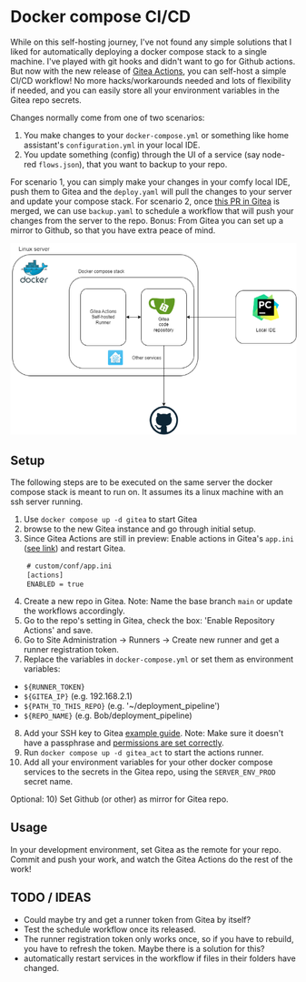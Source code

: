 # Docker compose CI/CD
While on this self-hosting journey, I've not found any simple solutions that I liked for automatically deploying a docker compose
stack to a single machine. I've played with git hooks and didn't want to go for Github actions. But now with the 
new release of [Gitea Actions](https://blog.gitea.io/2022/12/feature-preview-gitea-actions/), you can self-host a simple 
CI/CD workflow! No more hacks/workarounds needed and lots of flexibility if needed, and you can easily store all your 
environment variables in the Gitea repo secrets.

Changes normally come from one of two scenarios:
1) You make changes to your `docker-compose.yml` or something like home assistant's `configuration.yml` in your local IDE.
2) You update something (config) through the UI of a service (say node-red `flows.json`), 
that you want to backup to your repo.

For scenario 1, you can simply make your changes in your comfy local IDE, push them to Gitea and the `deploy.yaml` 
will pull the changes to your server and update your compose stack.
For scenario 2, once [this PR in Gitea](https://github.com/go-gitea/gitea/pull/22751) is merged, we can use `backup.yaml`
to schedule a workflow that will push your changes from the server to the repo.
Bonus: From Gitea you can set up a mirror to Github, so that you have extra peace of mind.


![Architecture](./img/Architecture.png)

## Setup
The following steps are to be executed on the same server the docker compose stack is meant to run on. It assumes
its a linux machine with an ssh server running.

1) Use `docker compose up -d gitea` to start Gitea
2) browse to the new Gitea instance and go through initial setup.
3) Since Gitea Actions are still in preview: Enable actions in Gitea's `app.ini` ([see link](https://blog.gitea.io/2022/12/feature-preview-gitea-actions/)) 
and restart Gitea.
```
    # custom/conf/app.ini
    [actions]
    ENABLED = true
```
4) Create a new repo in Gitea. Note: Name the base branch `main` or update the workflows accordingly.
5) Go to the repo's setting in Gitea, check the box: 'Enable Repository Actions' and save.
6) Go to Site Administration -> Runners -> Create new runner and get a runner registration token. 
7) Replace the variables in `docker-compose.yml` or set them as environment variables: 
- `${RUNNER_TOKEN}`
- `${GITEA_IP}` (e.g. 192.168.2.1)
- `${PATH_TO_THIS_REPO}` (e.g. '~/deployment_pipeline')
- `${REPO_NAME}` (e.g. Bob/deployment_pipeline)
8) Add your SSH key to Gitea [example guide](https://www.techaddressed.com/tutorials/add-verify-ssh-keys-gitea/). 
Note: Make sure it doesn't have a passphrase and [permissions are set correctly](https://stackoverflow.com/questions/9270734/ssh-permissions-are-too-open).
9) Run `docker compose up -d gitea_act` to start the actions runner.
10) Add all your environment variables for your other docker compose services to the secrets in the Gitea repo,
using the `SERVER_ENV_PROD` secret name.

Optional:
10) Set Github (or other) as mirror for Gitea repo.

## Usage
In your development environment, set Gitea as the remote for your repo.
Commit and push your work, and watch the Gitea Actions do the rest of the work!

## TODO / IDEAS
- Could maybe try and get a runner token from Gitea by itself?
- Test the schedule workflow once its released.
- The runner registration token only works once, so if you have to rebuild, you have to refresh 
the token. Maybe there is a solution for this?
- automatically restart services in the workflow if files in their folders have changed.